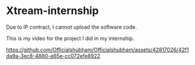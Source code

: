 # Xtream-internship

Due to IP contract, I cannot upload the software code.

This is my video for the project I did in my internship.

https://github.com/Officialshubham/Officialshubham/assets/42817026/42f1da9a-3ec8-4880-a65e-cc072efe8922
